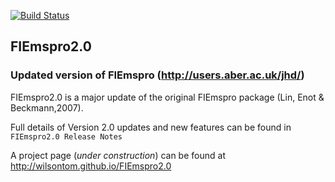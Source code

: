 [![Build Status](https://travis-ci.org/wilsontom/FIEmspro2.0.png?branch=master)](https://travis-ci.org/wilsontom/FIEmspro2.0)

## FIEmspro2.0

### Updated version of FIEmspro (http://users.aber.ac.uk/jhd/)

FIEmspro2.0 is a major update of the original FIEmspro package (Lin, Enot & Beckmann,2007).  

Full details of Version 2.0 updates and new features can be found in `FIEmspro2.0 Release Notes`

A project page (_under construction_) can be found at http://wilsontom.github.io/FIEmspro2.0

